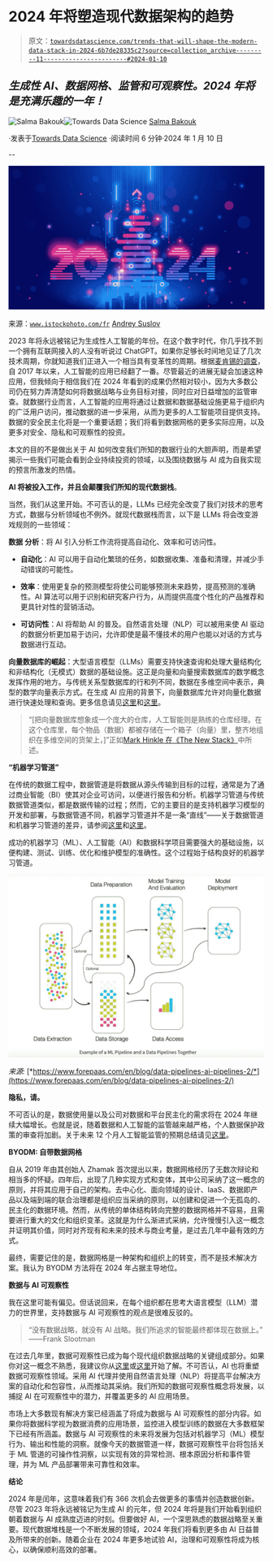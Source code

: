 # 2024 年将塑造现代数据架构的趋势

> 原文：[`towardsdatascience.com/trends-that-will-shape-the-modern-data-stack-in-2024-6b7de28335c2?source=collection_archive---------11-----------------------#2024-01-10`](https://towardsdatascience.com/trends-that-will-shape-the-modern-data-stack-in-2024-6b7de28335c2?source=collection_archive---------11-----------------------#2024-01-10)

## *生成性 AI、数据网格、监管和可观察性。2024 年将是充满乐趣的一年！*

[](https://medium.com/@salmabakouk?source=post_page---byline--6b7de28335c2--------------------------------)![Salma Bakouk](https://medium.com/@salmabakouk?source=post_page---byline--6b7de28335c2--------------------------------)[](https://towardsdatascience.com/?source=post_page---byline--6b7de28335c2--------------------------------)![Towards Data Science](https://towardsdatascience.com/?source=post_page---byline--6b7de28335c2--------------------------------) [Salma Bakouk](https://medium.com/@salmabakouk?source=post_page---byline--6b7de28335c2--------------------------------)

·发表于[Towards Data Science](https://towardsdatascience.com/?source=post_page---byline--6b7de28335c2--------------------------------) ·阅读时间 6 分钟·2024 年 1 月 10 日

--

![](img/22334390425c4f7a80244d510e6067a0.png)

来源：[`www.istockphoto.com/fr`](https://www.istockphoto.com/fr) [Andrey Suslov](https://www.istockphoto.com/fr/portfolio/AndSus?mediatype=illustration)

2023 年将永远被铭记为生成性人工智能的年份。在这个数字时代，你几乎找不到一个拥有互联网接入的人没有听说过 ChatGPT。如果你足够长时间地见证了几次技术周期，你就知道我们正进入一个相当具有变革性的周期。根据[麦肯锡的调查](https://www.mckinsey.com/capabilities/quantumblack/our-insights/the-state-of-ai-in-2022-and-a-half-decade-in-review)，自 2017 年以来，人工智能的应用已经翻了一番。尽管最近的进展无疑会加速这种应用，但我倾向于相信我们在 2024 年看到的成果仍然相对较小，因为大多数公司仍在努力弄清楚如何将数据战略与业务目标对接，同时应对日益增加的监管审查。就数据行业而言，人工智能的应用将通过让数据和数据基础设施更易于组织内的广泛用户访问，推动数据的进一步采用，从而为更多的人工智能项目提供支持。数据的安全民主化将是一个重要话题；我们将看到数据网格的更多实际应用，以及更多对安全、隐私和可观察性的投资。

本文的目的不是做出关于 AI 如何改变我们所知的数据行业的大胆声明，而是希望揭示一些我们可能会看到企业持续投资的领域，以及围绕数据与 AI 成为自我实现的预言所激发的热情。

**AI 将被投入工作，并且会颠覆我们所知的现代数据栈**。

当然，我们从这里开始。不可否认的是，LLMs 已经完全改变了我们对技术的思考方式，数据与分析领域也不例外。就现代数据栈而言，以下是 LLMs 将会改变游戏规则的一些领域：

**数据** **分析**：将 AI 引入分析工作流将提高自动化、效率和可访问性。

+   **自动化**：AI 可以用于自动化繁琐的任务，如数据收集、准备和清理，并减少手动错误的可能性。

+   **效率**：使用更复杂的预测模型将使公司能够预测未来趋势，提高预测的准确性。AI 算法可以用于识别和研究客户行为，从而提供高度个性化的产品推荐和更具针对性的营销活动。

+   **可访问性**：AI 将帮助 AI 的普及。自然语言处理（NLP）可以被用来使 AI 驱动的数据分析更加易于访问，允许即使是最不懂技术的用户也能以对话的方式与数据进行互动。

**向量数据库的崛起**：大型语言模型（LLMs）需要支持快速查询和处理大量结构化和非结构化（无模式）数据的基础设施。这正是向量和向量搜索数据库的数学概念发挥作用的地方。与传统关系型数据库的行和列不同，数据在多维空间中表示，典型的数学向量表示方式。在生成 AI 应用的背景下，向量数据库允许对向量化数据进行快速处理和查询。更多信息请见[这里](https://www.mongodb.com/basics/vector-databases)和[这里](https://thenewstack.io/vector-databases-long-term-memory-for-artificial-intelligence/)。

> “[把向量数据库想象成一个庞大的仓库，人工智能则是熟练的仓库经理。在这个仓库里，每个物品（数据）都被存储在一个箱子（向量）里，整齐地组织在多维空间的货架上，]”正如[Mark Hinkle 在《The New Stack》](https://thenewstack.io/vector-databases-long-term-memory-for-artificial-intelligence/)中所述。

**“机器学习管道”**

在传统的数据工程中，数据管道是将数据从源头传输到目标的过程，通常是为了通过商业智能（BI）使其对企业可访问，以便进行报告和分析。机器学习管道与传统数据管道类似，都是数据传输的过程；然而，它的主要目的是支持机器学习模型的开发和部署，与数据管道不同，机器学习管道并不是一条“直线”——关于数据管道和机器学习管道的差异，请参阅[这里](https://medium.com/coriers/data-engineering-vs-machine-learning-pipelines-82d0e1be410c)和[这里](https://www.forepaas.com/en/blog/data-pipelines-ai-pipelines-2/)。

成功的机器学习（ML）、人工智能（AI）和数据科学项目需要强大的基础设施，以便构建、测试、训练、优化和维护模型的准确性。这个过程始于结构良好的机器学习管道。

![](img/f2f83c95241bf658c37738e6cf8fb033.png)

*来源:* [*https://www.forepaas.com/en/blog/data-pipelines-ai-pipelines-2/*](https://www.forepaas.com/en/blog/data-pipelines-ai-pipelines-2/)

**隐私，请。**

不可否认的是，数据使用量以及公司对数据和平台民主化的需求将在 2024 年继续大幅增长。也就是说，随着数据和人工智能的监管越来越严格，个人数据保护政策的审查将加剧。关于未来 12 个月人工智能监管的预期总结请见[这里](https://www.technologyreview.com/2024/01/08/1086294/four-lessons-from-2023-that-tell-us-where-ai-regulation-is-going/)。

**BYODM: 自带数据网格**

自从 2019 年由其创始人 Zhamak 首次提出以来，数据网格经历了无数次辩论和相当多的怀疑。四年后，出现了几种实现方式和变体，其中公司采纳了这一概念的原则，并将其应用于自己的架构。去中心化、面向领域的设计、IaaS、数据即产品以及端到端的联合治理都是组织应当采纳的原则，以创建和促进一个无孤岛的、民主化的数据环境。然而，从传统的单体结构转向完整的数据网格并不容易，且需要进行重大的文化和组织变革。这就是为什么渐进式采纳，允许慢慢引入这一概念并证明其价值，同时对齐现有和未来的技术与商业考量，是过去几年中最有效的方式。

最终，需要记住的是，数据网格是一种架构和组织上的转变，而不是技术解决方案。我认为 BYODM 方法将在 2024 年占据主导地位。

**数据与 AI 可观察性**

我在这里可能有偏见。但话说回来，在每个组织都在思考大语言模型（LLM）潜力的世界里，支持数据与 AI 可观察性的观点是很难反驳的。

> “没有数据战略，就没有 AI 战略。我们所追求的智能最终都体现在数据上。” ——Frank Slootman

在过去几年里，数据可观察性已成为每个现代组织数据战略的关键组成部分。如果你对这一概念不熟悉，我建议你从[这里](https://medium.com/the-observatory-by-sifflet/data-quality-monitoring-is-dead-say-hello-to-full-data-stack-observability-f73cac27ea52)或[这里](https://www.siffletdata.com/blog/five-signs-you-need-a-data-observability-tool)开始了解。不可否认，AI 也将重塑数据可观察性领域。采用 AI 代理并使用自然语言处理（NLP）将提高平台解决方案的自动化和包容性，从而推动其采纳。我们所知的数据可观察性概念将发展，以捕捉 AI 在可观察性中的潜力，并覆盖更多的 AI 应用场景。

市场上大多数现有解决方案已经涵盖了将成为数据与 AI 可观察性的部分内容。如果你将数据科学视为数据消费的应用场景，监控进入模型训练的数据在大多数框架下已经有所涵盖。数据与 AI 可观察性的未来将发展为包括对机器学习（ML）模型行为、输出和性能的洞察。就像今天的数据管道一样，数据可观察性平台将包括关于 ML 管道的可操作性洞察，以实现有效的异常检测、根本原因分析和事件管理，并为 ML 产品部署带来可靠性和效率。

**结论**

2024 年是闰年，这意味着我们有 366 次机会去做更多的事情并创造数据创新。尽管 2023 年将永远被铭记为生成 AI 的元年，但 2024 年将是我们开始看到组织朝着数据与 AI 成熟度迈进的时刻。但要做好 AI，一个深思熟虑的数据战略至关重要。现代数据堆栈是一个不断发展的领域，2024 年我们将看到更多由 AI 日益普及所带来的创新。随着企业在 2024 年更多地试验 AI，治理和可观察性将成为核心，以确保顺利高效的部署。
